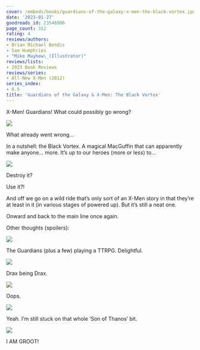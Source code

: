 ```yaml
---
cover: /embeds/books/guardians-of-the-galaxy-x-men-the-black-vortex.jpg
date: '2023-01-27'
goodreads_id: 23546906
page_count: 312
rating: 4
reviews/authors:
- Brian Michael Bendis
- Sam Humphries
- "Mike Mayhew\_(Illustrator)"
reviews/lists:
- 2023 Book Reviews
reviews/series:
- All-New X-Men (2012)
series_index:
- 6.5
title: 'Guardians of the Galaxy & X-Men: The Black Vortex'
---
```

X-Men! Guardians! What could possibly go wrong?

![](/embeds/books/attachments/all-new-x-men-6-5-8b3cd0.png)

What already went wrong…

In a nutshell: the Black Vortex. A magical MacGuffin that can apparently make anyone… more. It’s up to our heroes (more or less) to…

![](/embeds/books/attachments/all-new-x-men-6-5-7c96ad.png)

Destroy it?

Use it?!

And off we go on a wild ride that’s only sort of an X-Men story in that they’re at least in it (in various stages of powered up). But it’s still a neat one. 

Onward and back to the main line once again. 

<!--more-->

Other thoughts (spoilers):

![](/embeds/books/attachments/all-new-x-men-6-5-4c46db.png)

The Guardians (plus a few) playing a TTRPG. Delightful. 

![](/embeds/books/attachments/all-new-x-men-6-5-cfc575.png)

Drax being Drax. 

![](/embeds/books/attachments/all-new-x-men-6-5-74b58e.png)

Oops.

![](/embeds/books/attachments/all-new-x-men-6-5-ce264d.png)

Yeah. I’m still stuck on that whole ‘Son of Thanos’ bit. 

![](/embeds/books/attachments/all-new-x-men-6-5-bb6897.png)

I AM GROOT!


